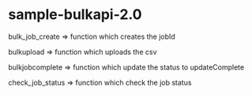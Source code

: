 # sample-bulkapi-2.0

bulk_job_create => function which creates the jobId

bulkupload => function which uploads the csv

bulkjobcomplete => function which update the status to updateComplete

check_job_status => function which check the job status
